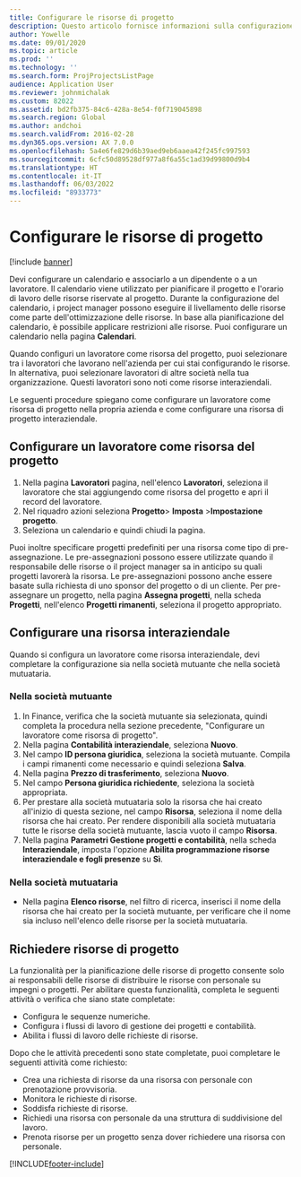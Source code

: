 ```yaml
---
title: Configurare le risorse di progetto
description: Questo articolo fornisce informazioni sulla configurazione o sulla richiesta delle risorse di progetto.
author: Yowelle
ms.date: 09/01/2020
ms.topic: article
ms.prod: ''
ms.technology: ''
ms.search.form: ProjProjectsListPage
audience: Application User
ms.reviewer: johnmichalak
ms.custom: 82022
ms.assetid: bd2fb375-84c6-428a-8e54-f0f719045898
ms.search.region: Global
ms.author: andchoi
ms.search.validFrom: 2016-02-28
ms.dyn365.ops.version: AX 7.0.0
ms.openlocfilehash: 5a4e6fe829d6b39aed9eb6aaea42f245fc997593
ms.sourcegitcommit: 6cfc50d89528df977a8f6a55c1ad39d99800d9b4
ms.translationtype: HT
ms.contentlocale: it-IT
ms.lasthandoff: 06/03/2022
ms.locfileid: "8933773"
---
```

# <a name="set-up-project-resources"></a>Configurare le risorse di progetto

[!include [banner](../includes/banner.md)]

Devi configurare un calendario e associarlo a un dipendente o a un lavoratore. Il calendario viene utilizzato per pianificare il progetto e l'orario di lavoro delle risorse riservate al progetto. Durante la configurazione del calendario, i project manager possono eseguire il livellamento delle risorse come parte dell'ottimizzazione delle risorse. In base alla pianificazione del calendario, è possibile applicare restrizioni alle risorse. Puoi configurare un calendario nella pagina **Calendari**.

Quando configuri un lavoratore come risorsa del progetto, puoi selezionare tra i lavoratori che lavorano nell'azienda per cui stai configurando le risorse. In alternativa, puoi selezionare lavoratori di altre società nella tua organizzazione. Questi lavoratori sono noti come risorse interaziendali.

Le seguenti procedure spiegano come configurare un lavoratore come risorsa di progetto nella propria azienda e come configurare una risorsa di progetto interaziendale.

## <a name="set-up-a-worker-as-a-project-resource"></a>Configurare un lavoratore come risorsa del progetto

1. Nella pagina **Lavoratori** pagina, nell'elenco **Lavoratori**, seleziona il lavoratore che stai aggiungendo come risorsa del progetto e apri il record del lavoratore.
2. Nel riquadro azioni seleziona **Progetto**&gt; **Imposta** &gt;**Impostazione progetto**.
3. Seleziona un calendario e quindi chiudi la pagina.

Puoi inoltre specificare progetti predefiniti per una risorsa come tipo di pre-assegnazione. Le pre-assegnazioni possono essere utilizzate quando il responsabile delle risorse o il project manager sa in anticipo su quali progetti lavorerà la risorsa. Le pre-assegnazioni possono anche essere basate sulla richiesta di uno sponsor del progetto o di un cliente. Per pre-assegnare un progetto, nella pagina **Assegna progetti**, nella scheda **Progetti**, nell'elenco **Progetti rimanenti**, seleziona il progetto appropriato.

## <a name="set-up-an-intercompany-resource"></a>Configurare una risorsa interaziendale

Quando si configura un lavoratore come risorsa interaziendale, devi completare la configurazione sia nella società mutuante che nella società mutuataria.

### <a name="in-the-lending-company"></a>Nella società mutuante

1. In Finance, verifica che la società mutuante sia selezionata, quindi completa la procedura nella sezione precedente, "Configurare un lavoratore come risorsa di progetto".
2. Nella pagina **Contabilità interaziendale**, seleziona **Nuovo**.
3. Nel campo **ID persona giuridica**, seleziona la società mutuante. Compila i campi rimanenti come necessario e quindi seleziona **Salva**.
4. Nella pagina **Prezzo di trasferimento**, seleziona **Nuovo**.
5. Nel campo **Persona giuridica richiedente**, seleziona la società appropriata.
6. Per prestare alla società mutuataria solo la risorsa che hai creato all'inizio di questa sezione, nel campo **Risorsa**, seleziona il nome della risorsa che hai creato. Per rendere disponibili alla società mutuataria tutte le risorse della società mutuante, lascia vuoto il campo **Risorsa**.
7. Nella pagina **Parametri Gestione progetti e contabilità**, nella scheda **Interaziendale**, imposta l'opzione **Abilita programmazione risorse interaziendale e fogli presenze** su **Sì**.

### <a name="in-the-borrowing-company"></a>Nella società mutuataria

- Nella pagina **Elenco risorse**, nel filtro di ricerca, inserisci il nome della risorsa che hai creato per la società mutuante, per verificare che il nome sia incluso nell'elenco delle risorse per la società mutuataria.

## <a name="request-project-resources"></a>Richiedere risorse di progetto
La funzionalità per la pianificazione delle risorse di progetto consente solo ai responsabili delle risorse di distribuire le risorse con personale su impegni o progetti. Per abilitare questa funzionalità, completa le seguenti attività o verifica che siano state completate:

- Configura le sequenze numeriche.
- Configura i flussi di lavoro di gestione dei progetti e contabilità.
- Abilita i flussi di lavoro delle richieste di risorse.

Dopo che le attività precedenti sono state completate, puoi completare le seguenti attività come richiesto:

- Crea una richiesta di risorse da una risorsa con personale con prenotazione provvisoria.
- Monitora le richieste di risorse.
- Soddisfa richieste di risorse.
- Richiedi una risorsa con personale da una struttura di suddivisione del lavoro.
- Prenota risorse per un progetto senza dover richiedere una risorsa con personale.


[!INCLUDE[footer-include](../includes/footer-banner.md)]